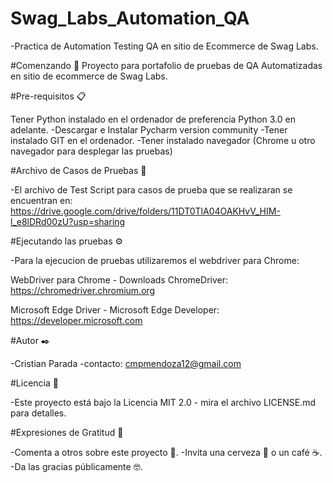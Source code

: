 # Swag_Labs_Automation_QA
-Practica de Automation Testing QA en sitio de Ecommerce de Swag Labs.

#Comenzando 🚀
Proyecto para portafolio de pruebas de QA Automatizadas en sitio de ecommerce de Swag Labs.

#Pre-requisitos 📋

Tener Python instalado en el ordenador de preferencia Python 3.0 en adelante.
-Descargar e Instalar Pycharm version community
-Tener instalado GIT en el ordenador.
-Tener instalado navegador (Chrome u otro navegador para desplegar las pruebas)

#Archivo de Casos de Pruebas 🔧

-El archivo de Test Script para casos de prueba que se realizaran se encuentran en:
https://drive.google.com/drive/folders/11DT0TlA04OAKHvV_HIM-l_e8lDRd00zU?usp=sharing

#Ejecutando las pruebas ⚙️

-Para la ejecucion de pruebas utilizaremos el webdriver para Chrome:

WebDriver para Chrome - Downloads ChromeDriver: https://chromedriver.chromium.org

Microsoft Edge Driver - Microsoft Edge Developer: https://developer.microsoft.com 

#Autor ✒️

-Cristian Parada 
-contacto: cmpmendoza12@gmail.com

#Licencia 📄

-Este proyecto está bajo la Licencia MIT 2.0 - mira el archivo LICENSE.md para detalles.

#Expresiones de Gratitud 🎁

-Comenta a otros sobre este proyecto 📢.
-Invita una cerveza 🍺 o un café ☕.
-Da las gracias públicamente 🤓.
